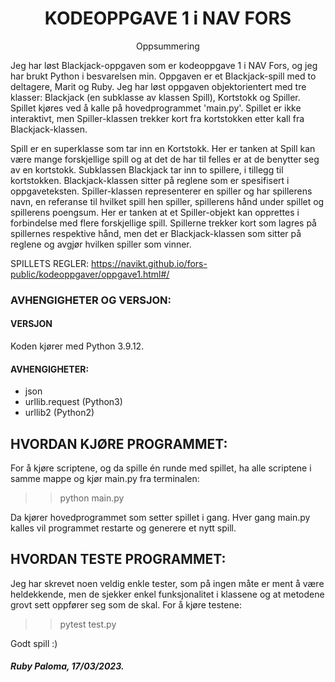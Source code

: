 <h1 align="center">KODEOPPGAVE 1 i NAV FORS</h1>

<p align="center">Oppsummering</p>


Jeg har løst Blackjack-oppgaven som er kodeoppgave 1 i NAV Fors, og jeg har brukt Python i besvarelsen min.
Oppgaven er et Blackjack-spill med to deltagere, Marit og Ruby. Jeg har løst oppgaven objektorientert med tre klasser:
Blackjack (en subklasse av klassen Spill), Kortstokk og Spiller. Spillet kjøres ved å kalle på hovedprogrammet 'main.py'. 
Spillet er ikke interaktivt, men Spiller-klassen trekker kort fra kortstokken etter kall fra Blackjack-klassen.

Spill er en superklasse som tar inn en Kortstokk. Her er tanken at Spill kan være mange forskjellige spill og at det de 
har til felles er at de benytter seg av en kortstokk. Subklassen Blackjack tar inn to spillere, i tillegg til kortstokken. 
Blackjack-klassen sitter på reglene som er spesifisert i oppgaveteksten. Spiller-klassen representerer en spiller og har 
spillerens navn, en referanse til hvilket spill hen spiller, spillerens hånd under spillet og spillerens poengsum. 
Her er tanken at et Spiller-objekt kan opprettes i forbindelse med flere forskjellige spill. Spillerne trekker kort som 
lagres på spillernes respektive hånd, men det er Blackjack-klassen som sitter på reglene og avgjør hvilken spiller som vinner. 

SPILLETS REGLER: https://navikt.github.io/fors-public/kodeoppgaver/oppgave1.html#/ 



### AVHENGIGHETER OG VERSJON:
#### VERSJON
Koden kjører med Python 3.9.12.

#### AVHENGIGHETER:
- json
- urllib.request (Python3)
- urllib2 (Python2)


## HVORDAN KJØRE PROGRAMMET:
For å kjøre scriptene, og da spille én runde med spillet, ha alle scriptene i samme mappe og kjør main.py fra terminalen:

>> python main.py

Da kjører hovedprogrammet som setter spillet i gang. Hver gang main.py kalles vil programmet restarte og generere et 
nytt spill.


## HVORDAN TESTE PROGRAMMET:
Jeg har skrevet noen veldig enkle tester, som på ingen måte er ment å være heldekkende, men de sjekker enkel 
funksjonalitet i klassene og at metodene grovt sett oppfører seg som de skal. For å kjøre testene:
>> pytest test.py

Godt spill :)

##### Ruby Paloma, 17/03/2023.
